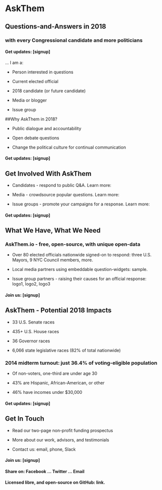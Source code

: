
# AskThem 

## Questions-and-Answers in 2018 

### with every Congressional candidate and more politicians 

#### Get updates: [signup]

... I am a: 

* Person interested in questions

* Current elected official 

* 2018 candidate (or future candidate) 

* Media or blogger

* Issue group 

##Why AskThem in 2018? 

* Public dialogue and accountability 

* Open debate questions

* Change the political culture for continual communication 

#### Get updates: [signup]

## Get Involved With AskThem 

* Candidates - respond to public Q&A. Learn more:

* Media - crowdsource popular questions. Learn more: 

* Issue groups - promote your campaigns for a response. Learn more: 

#### Get updates: [signup]

## What We Have, What We Need 

### AskThem.io - free, open-source, with unique open-data 

* Over 80 elected officials nationwide signed-on to respond: three U.S. Mayors, 9 NYC Council members, more. 

* Local media partners using embeddable question-widgets: sample.

* Issue group partners - raising their causes for an official response: logo1, logo2, logo3 

#### Join us: [signup]

## AskThem - Potential 2018 Impacts 

* 33 U.S. Senate races

* 435+ U.S. House races 

* 36 Governor races 

* 6,066 state legislative races (82% of total nationwide) 

### 2014 midterm turnout: just 36.4% of voting-eligible population 

* Of non-voters, one-third are under age 30 

* 43% are Hispanic, African-American, or other

* 46% have incomes under $30,000 

#### Get updates: [signup]

## Get In Touch 

* Read our two-page non-profit funding prospectus 

* More about our work, advisors, and testimonials

* Contact us: email, phone, Slack 

#### Join us: [signup]

#### Share on: Facebook ... Twitter ... Email 

#### Licensed libre, and open-source on GitHub: link.  


